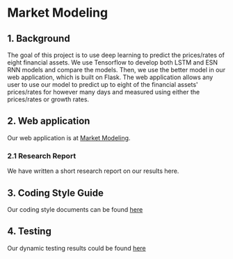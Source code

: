 # Market Modeling

## 1. Background
The goal of this project is to use deep learning to predict the prices/rates of eight financial assets. We use Tensorflow to develop both LSTM and ESN RNN models and compare the models. Then, we use the better model in our web application, which is built on Flask. The web application allows any user to use our model to predict up to eight of the financial assets' prices/rates for however many days and measured using either the prices/rates or growth rates.

## 2. Web application
Our web application is at [Market Modeling](https://market-modeling.herokuapp.com).

### 2.1 Research Report
We have written a short research report on our results here.

## 3. Coding Style Guide
Our coding style documents can be found [here](./style/)

## 4. Testing
Our dynamic testing results could be found [here](./testing/TESTING.md)
